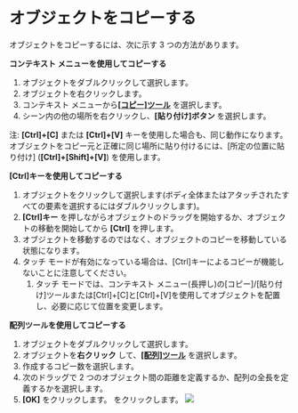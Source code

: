 # オブジェクトをコピーする

オブジェクトをコピーするには、次に示す 3 つの方法があります。

**コンテキスト メニューを使用してコピーする**

1. オブジェクトをダブルクリックして選択します。
2. オブジェクトを右クリックします。
3. コンテキスト メニューから[**[コピー]ツール**](tilt-array-copy-and-paste.md) を選択します。
4. シーン内の他の場所を右クリックし、**[貼り付け]ボタン** を選択します。

注: **[Ctrl]+[C]** または **[Ctrl]+[V]** キーを使用した場合も、同じ動作になります。オブジェクトをコピー元と正確に同じ場所に貼り付けるには、[所定の位置に貼り付け] (**[Ctrl]+[Shift]+[V]**) を使用します。

**[Ctrl]キーを使用してコピーする**

1. オブジェクトをクリックして選択します(ボディ全体またはアタッチされたすべての要素を選択するにはダブルクリックします)。
2. **[Ctrl]キー** を押しながらオブジェクトのドラッグを開始するか、オブジェクトの移動を開始してから **[Ctrl]** を押します。
3. オブジェクトを移動するのではなく、オブジェクトのコピーを移動している状態になります。
4. タッチ モードが有効になっている場合は、[Ctrl]キーによるコピーが機能しないことに注意してください。
   1. タッチ モードでは、コンテキスト メニュー(長押し)の[コピー]/[貼り付け]ツールまたは[Ctrl]+[C]と[Ctrl]+[V]を使用してオブジェクトを配置し、必要に応じて位置を変更します。

**配列ツールを使用してコピーする**

1. オブジェクトをダブルクリックして選択します。
2. オブジェクトを**右クリック** して、[**[配列]ツール**](tilt-array-copy-and-paste.md) を選択します。
3. 作成するコピー数を選択します。
4. 次のドラッグで 2 つのオブジェクト間の距離を定義するか、配列の全長を定義するかを選択します。
5. **[OK]** をクリックします。 をクリックします。 ![](<../.gitbook/assets/array\_properties (2).png>)
